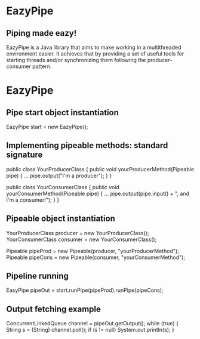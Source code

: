 # EazyPipe

## Piping made eazy!

EazyPipe is a Java library that aims to make working in a multithreaded environment easier. It achieves that by providing a set of useful tools for starting threads and/or synchronizing them following the producer-consumer pattern.

# EazyPipe
## Pipe start object instantiation
EazyPipe start = new EazyPipe();

## Implementing pipeable methods: standard signature
public class YourProducerClass
{
  public void yourProducerMethod(Pipeable pipe)
  {
    ...
    pipe.output("I'm a producer");
  }
}

public class YourConsumerClass
{
  public void yourConsumerMethod(Pipeable pipe)
  {
    ...
    pipe.output(pipe.input() + ", and I'm a consumer!");
  }
}

## Pipeable object instantiation
YourProducerClass producer = new YourProducerClass();
YourConsumerClass consumer = new YourConsumerClass();

Pipeable pipeProd = new Pipeable(producer, "yourProducerMethod");
Pipeable pipeCons = new Pipeable(consumer, "yourConsumerMethod");

## Pipeline running
EasyPipe pipeOut = start.runPipe(pipeProd).runPipe(pipeCons);

## Output fetching example
ConcurrentLinkedQueue channel = pipeOut.getOutput();
while (true)
{
  String s = (String) channel.poll();
  if (s != null)
    System.out.println(s);
}

